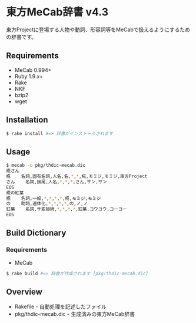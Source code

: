 # 東方MeCab辞書 v4.3

東方Projectに登場する人物や動詞、形容詞等をMeCabで扱えるようにするための辞書です。

## Requirements

- MeCab 0.994+
- Ruby 1.9.x+
- Rake
- NKF
- bzip2
- wget

## Installation

```bash
$ rake install #=> 辞書がインストールされます
```

## Usage

```bash
$ mecab -u pkg/thdic-mecab.dic
椛さん
椛    名詞,固有名詞,人名,名,*,*,椛,モミジ,モミジ,東方Project
さん    名詞,接尾,人名,*,*,*,さん,サン,サン
EOS
椛の紅葉
椛    名詞,一般,*,*,*,*,椛,モミジ,モミジ
の    助詞,連体化,*,*,*,*,の,ノ,ノ
紅葉    名詞,サ変接続,*,*,*,*,紅葉,コウヨウ,コーヨー
EOS
```

## Build Dictionary

### Requirements

- MeCab

```bash
$ rake build #=> 辞書が作成されます [pkg/thdic-mecab.dic]
```

## Overview

- Rakefile - 自動処理を記述したファイル
- pkg/thdic-mecab.dic - 生成済みの東方MeCab辞書
